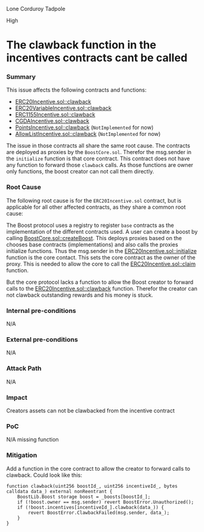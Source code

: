 Lone Corduroy Tadpole

High

# The clawback function in the incentives contracts cant be called

### Summary

This issue affects the following contracts and functions:
- [ERC20Incentive.sol::clawback](https://github.com/sherlock-audit/2024-06-boost-aa-wallet/blob/main/boost-protocol/packages/evm/contracts/incentives/ERC20Incentive.sol#L98-L117)
- [ERC20VariableIncentive.sol::clawback](https://github.com/sherlock-audit/2024-06-boost-aa-wallet/blob/main/boost-protocol/packages/evm/contracts/incentives/ERC20VariableIncentive.sol#L98-L109)
- [ERC1155Incentive.sol::clawback](https://github.com/sherlock-audit/2024-06-boost-aa-wallet/blob/main/boost-protocol/packages/evm/contracts/incentives/ERC1155Incentive.sol#L85-L101)
- [CGDAIncentive.sol::clawback](https://github.com/sherlock-audit/2024-06-boost-aa-wallet/blob/main/boost-protocol/packages/evm/contracts/incentives/CGDAIncentive.sol#L103-L112)
- [PointsIncentive.sol::clawback](https://github.com/sherlock-audit/2024-06-boost-aa-wallet/blob/main/boost-protocol/packages/evm/contracts/incentives/PointsIncentive.sol#L69-L71) (`NotImplemented` for now)
- [AllowListIncentive.sol::clawback](https://github.com/sherlock-audit/2024-06-boost-aa-wallet/blob/main/boost-protocol/packages/evm/contracts/incentives/AllowListIncentive.sol#L56-L58) (`NotImplemented` for now)

The issue in those contracts all share the same root cause. The contracts are deployed as proxies by the `BoostCore.sol`. Therefor the msg.sender in the  `initialize` function is that core contract. This contract does not have any function to forward those `clawback` calls. As those functions are owner only functions, the boost creator can not call them directly.


### Root Cause

The following root cause is for the `ERC20Incentive.sol` contract, but is applicable for all other affected contracts, as they share a common root cause:

The Boost protocol uses a registry to register `base` contracts as the implementation of the different contracts used. A user can create a boost by calling [BoostCore.sol::createBoost](https://github.com/sherlock-audit/2024-06-boost-aa-wallet/blob/main/boost-protocol/packages/evm/contracts/BoostCore.sol#L106-L144). This deploys proxies based on the chooses base contracts (implementations) and also calls the proxies initialize functions. Thus the msg.sender in the [ERC20Incentive.sol::initialize](https://github.com/sherlock-audit/2024-06-boost-aa-wallet/blob/main/boost-protocol/packages/evm/contracts/incentives/ERC20Incentive.sol#L36-L53) function is the core contact. This sets the core contract as the owner of the proxy. This is needed to allow the core to call the [ERC20Incentive.sol::claim](https://github.com/sherlock-audit/2024-06-boost-aa-wallet/blob/main/boost-protocol/packages/evm/contracts/incentives/ERC20Incentive.sol#L76-L95) function.

But the core protocol lacks a function to allow the Boost creator to forward calls to the [ERC20Incentive.sol::clawback](https://github.com/sherlock-audit/2024-06-boost-aa-wallet/blob/main/boost-protocol/packages/evm/contracts/incentives/ERC20Incentive.sol#L98-L117) function. Therefor the creator can not clawback outstanding rewards and his money is stuck.

### Internal pre-conditions

N/A

### External pre-conditions

N/A

### Attack Path

N/A

### Impact

Creators assets can not be clawbacked from the incentive contract

### PoC

N/A missing function

### Mitigation

Add a function in the core contract to allow the creator to forward calls to clawback. Could look like this:

```solidity
function clawback(uint256 boostId_, uint256 incentiveId_, bytes calldata data_) external nonReentrant {
    BoostLib.Boost storage boost = _boosts[boostId_];
    if (!boost.owner == msg.sender) revert BoostError.Unauthorized();
    if (!boost.incentives[incentiveId_].clawback(data_)) {
        revert BoostError.ClawbackFailed(msg.sender, data_);
    }
}
```